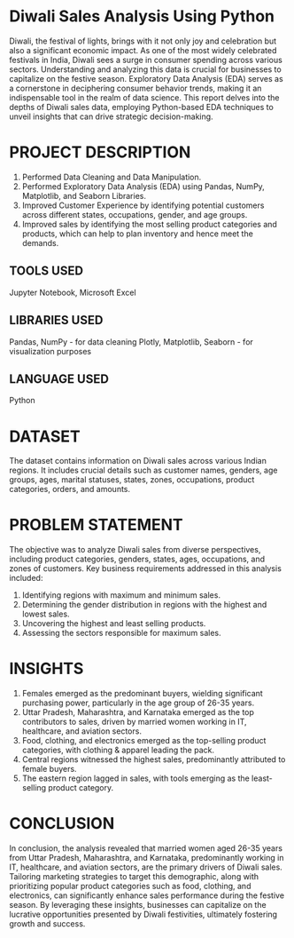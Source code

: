 # Diwali Sales Analysis Using Python

Diwali, the festival of lights, brings with it not only joy and celebration but also a significant economic impact. As one of the most widely celebrated festivals in India, Diwali sees a surge in consumer spending across various sectors. Understanding and analyzing this data is crucial for businesses to capitalize on the festive season. Exploratory Data Analysis (EDA) serves as a cornerstone in deciphering consumer behavior trends, making it an indispensable tool in the realm of data science. This report delves into the depths of Diwali sales data, employing Python-based EDA techniques to unveil insights that can drive strategic decision-making.

# PROJECT DESCRIPTION

1. Performed Data Cleaning and Data Manipulation.
2. Performed Exploratory Data Analysis (EDA) using Pandas, NumPy, Matplotlib, and Seaborn Libraries.
3. Improved Customer Experience by identifying potential customers across different states, occupations, gender, and age groups.
4. Improved sales by identifying the most selling product categories and products, which can help to plan inventory and hence meet the demands.

## TOOLS USED
Jupyter Notebook, Microsoft Excel

## LIBRARIES USED
Pandas, NumPy - for data cleaning
Plotly, Matplotlib, Seaborn - for visualization purposes

## LANGUAGE USED
Python

# DATASET

The dataset contains information on Diwali sales across various Indian regions. It includes crucial details such as customer names, genders, age groups, ages, marital statuses, states, zones, occupations, product categories, orders, and amounts. 

# PROBLEM STATEMENT

The objective was to analyze Diwali sales from diverse perspectives, including product categories, genders, states, ages, occupations, and zones of customers. Key business requirements addressed in this analysis included:

1. Identifying regions with maximum and minimum sales.
2. Determining the gender distribution in regions with the highest and lowest sales.
3. Uncovering the highest and least selling products.
4. Assessing the sectors responsible for maximum sales.

# INSIGHTS

1. Females emerged as the predominant buyers, wielding significant purchasing power, particularly in the age group of 26-35 years.
2. Uttar Pradesh, Maharashtra, and Karnataka emerged as the top contributors to sales, driven by married women working in IT, healthcare, and aviation sectors.
3. Food, clothing, and electronics emerged as the top-selling product categories, with clothing & apparel leading the pack.
4. Central regions witnessed the highest sales, predominantly attributed to female buyers.
5. The eastern region lagged in sales, with tools emerging as the least-selling product category.

# CONCLUSION

In conclusion, the analysis revealed that married women aged 26-35 years from Uttar Pradesh, Maharashtra, and Karnataka, predominantly working in IT, healthcare, and aviation sectors, are the primary drivers of Diwali sales. Tailoring marketing strategies to target this demographic, along with prioritizing popular product categories such as food, clothing, and electronics, can significantly enhance sales performance during the festive season. By leveraging these insights, businesses can capitalize on the lucrative opportunities presented by Diwali festivities, ultimately fostering growth and success.




